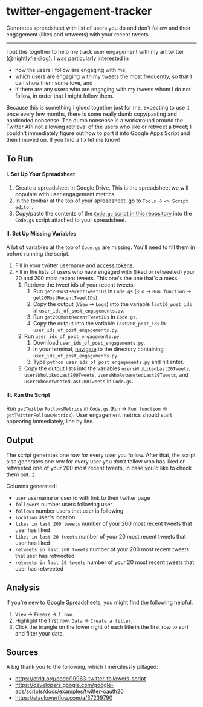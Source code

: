 # twitter-engagement-tracker
Generates spreadsheet with list of users you do and don't follow and their engagement (likes and retweets) with your recent tweets.

----

I put this together to help me track user engagement with my art twitter ([@nightlyfieldlog](https://twitter.com/nightlyfieldlog)). I was particularly interested in
- how the users I follow are engaging with me,
- which users are engaging with my tweets the most frequently, so that I can show them some love, and
- if there are any users who are engaging with my tweets whom I do not follow, in order that I might follow them.

Because this is something I glued together just for me, expecting to use it once every few months, there is some really dumb copy/pasting and hardcoded nonsense. The dumb nonsense is a workaround around the Twitter API not allowing retrieval of the users who like or retweet a tweet; I couldn't immediately figure out how to port it into Google Apps Script and then I moved on. If you find a fix let me know!


## To Run ##
#### I. Set Up Your Spreadsheet ####
1. Create a spreadsheet in Google Drive. This is the spreadsheet we will populate with user engagement metrics.
2. In the toolbar at the top of your spreadsheet, go to `Tools` → `<> Script editor`.
3. Copy/paste the contents of the [`Code.gs` script in this repository](https://github.com/lakras/twitter-engagement-tracker/blob/master/Code.gs) into the `Code.gs` script attached to your spreadsheet.

#### II. Set Up Missing Variables ####
A lot of variables at the top of `Code.gs` are missing. You'll need to fill them in before running the script.
1. Fill in your twitter username and [access tokens](https://developer.twitter.com/en/docs/basics/authentication/guides/access-tokens.html).
2. Fill in the lists of users who have engaged with (liked or retweeted) your 20 and 200 most recent tweets. This one's the one that's a mess.
    1. Retrieve the tweet ids of your recent tweets:
        1. Run `get20MostRecentTweetIDs` in `Code.gs` (`Run` → `Run function` → `get20MostRecentTweetIDs`).
        2. Copy the output (`View` → `Logs`) into the variable `last20_post_ids` in `user_ids_of_post_engagements.py`.
        3. Run `get200MostRecentTweetIDs` in `Code.gs`.
        4. Copy the output into the variable `last200_post_ids` in `user_ids_of_post_engagements.py`.
    2. Run `user_ids_of_post_engagements.py`:
        1. Download `user_ids_of_post_engagements.py`.
        2. In your terminal, [navigate](https://www.macworld.com/article/2042378/master-the-command-line-navigating-files-and-folders.html) to the directory containing `user_ids_of_post_engagements.py`.
        3. Type `python user_ids_of_post_engagements.py` and hit enter.
    3. Copy the output lists into the variables `usersWhoLikedLast20Tweets`, `usersWhoLikedLast200Tweets`, `usersWhoRetweetedLast20Tweets`, and `usersWhoRetweetedLast200Tweets` in `Code.gs`.

#### III. Run the Script ####
Run `getTwitterFollowsMetrics` in `Code.gs` (`Run` → `Run function` → `getTwitterFollowsMetrics`). User engagement metrics should start appearing immediately, line by line.


## Output ##
The script generates one row for every user you follow. After that, the script also generates one row for every user you _don't_ follow who has liked or retweeted one of your 200 most recent tweets, in case you'd like to check them out. :)

Columns generated:
- `user` username or user id with link to their twitter page
- `followers` number users following user
- `follows` number users that user is following
- `location` user's location
- `likes in last 200 tweets` number of your 200 most recent tweets that user has liked
- `likes in last 20 tweets` number of your 20 most recent tweets that user has liked
- `retweets in last 200 tweets` number of your 200 most recent tweets that user has retweeted
- `retweets in last 20 tweets` number of your 20 most recent tweets that user has retweeted

## Analysis ##
If you're new to Google Spreadsheets, you might find the following helpful:
1. `View` → `Freeze` → `1 row`.
2. Highlight the first row. `Data` → `Create a filter`.
3. Click the triangle on the lower right of each title in the first row to sort and filter your data.

## Sources ##
A big thank you to the following, which I mercilessly pillaged:
- https://ctrlq.org/code/19963-twitter-followers-script
- https://developers.google.com/google-ads/scripts/docs/examples/twitter-oauth20
- https://stackoverflow.com/a/37239790
